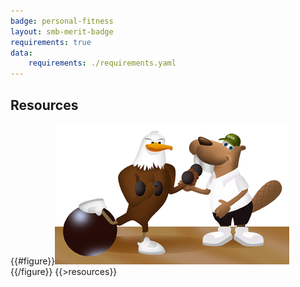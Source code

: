 ```yaml
---
badge: personal-fitness
layout: smb-merit-badge
requirements: true
data:
    requirements: ./requirements.yaml
---
```


## Resources

{{#figure}}<img src="personal-fitness-bucky.jpg" class="W(100%)" />{{/figure}}
{{>resources}}
